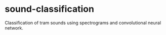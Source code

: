 # sound-classification

Classification of tram sounds using spectrograms and convolutional neural network. 
